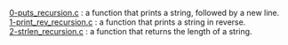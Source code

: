 [0-puts_recursion.c](./0-puts_recursion.c) : a function that prints a string, followed by a new line. <br/>
[1-print_rev_recursion.c](./1-print_rev_recursion.c) : a function that prints a string in reverse. <br/>
[2-strlen_recursion.c](./2-strlen_recursion.c) : a function that returns the length of a string. <br/>